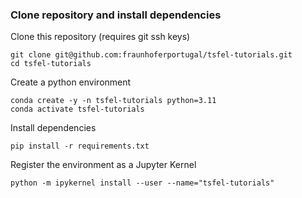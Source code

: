 ### Clone repository and install dependencies

Clone this repository (requires git ssh keys)

    git clone git@github.com:fraunhoferportugal/tsfel-tutorials.git
    cd tsfel-tutorials

Create a python environment

    conda create -y -n tsfel-tutorials python=3.11
    conda activate tsfel-tutorials

Install dependencies

    pip install -r requirements.txt

Register the environment as a Jupyter Kernel

    python -m ipykernel install --user --name="tsfel-tutorials"